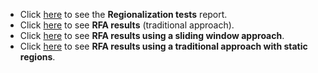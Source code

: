 - Click [here](http://raw.githack.com/carlosdobler/global_regional_freq_ww/main/reports/regionalization.html) to see the **Regionalization tests** report.
- Click [here](http://raw.githack.com/carlosdobler/global_regional_freq_ww/main/reports/rfa_traditional.html) to see **RFA results** (traditional approach).
- Click [here](http://raw.githack.com/carlosdobler/global_regional_freq_ww/main/reports/rfa_sliding_window.html) to see **RFA results using a sliding window approach**.
- Click [here](http://raw.githack.com/carlosdobler/global_regional_freq_ww/main/reports/rfa_traditional_staticregs.html) to see **RFA results using a traditional approach with static regions**.